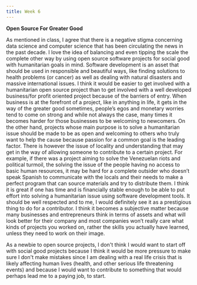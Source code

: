 ```yaml
---
title: Week 6
---
```


**Open Source For Greater Good**

As mentioned in class, I agree that there is a negative stigma concerning data science and computer science that has been circulating the news in the past decade. I love the idea of balancing and even tipping the scale the complete other way by using open source software projects for social good with humanitarian goals in mind. Software development is an asset that should be used in responsible and beautiful ways, like finding solutions to health problems (or cancer) as well as dealing with natural disasters and massive international issues. I think it would be easier to get involved with a humanitarian open source project than to get involved with a well developed business/for profit oriented project because of the barriers of entry. When business is at the forefront of a project, like in anything in life, it gets in the way of the greater good sometimes, people’s egos and monetary worries tend to come on strong and while not always the case, many times it becomes harder for those businesses to be welcoming to newcomers. On the other hand, projects whose main purpose is to solve a humanitarian issue should be made to be as open and welcoming to others who truly want to help the cause because passion for a common goal is the leading factor. There is however the issue of locality and understanding that may get in the way of allowing someone to contribute to a certain project. For example, if there was a project aiming to solve the Venezuelan riots and political turmoil, the solving the issue of the people having no access to basic human resources, it may be hard for a complete outsider who doesn’t speak Spanish to communicate with the locals and their needs to make a perfect program that can source materials and try to distribute them.
I think it is great if one has time and is financially stable enough to be able to put effort into solving a humanitarian issue using software development tools. It should be well respected and to me, I would definitely see it as a prestigious thing to do for a contributor. I think it becomes a subjective matter because many businesses and entrepreneurs think in terms of assets and what will look better for their company and most companies won’t really care what kinds of projects you worked on, rather the skills you actually have learned, unless they need to work on their image.

As a newbie to open source projects, I don't think I would want to start off with social good projects because I think it would be more pressure to make sure I don't make mistakes since I am dealing with a real life crisis that is likely affecting human lives (health, and other serious life threatening events) and because I would want to contribute to something that would perhaps lead me to a paying job, to start.
